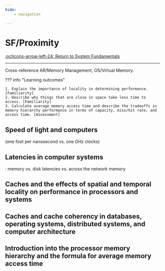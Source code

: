 ```yaml
---
hide:
    - navigation

---
```


# SF/Proximity

[:octicons-arrow-left-24: Return to System Fundamentals](/Knowledge-Notebook/System-Fundamentals/)

---

Cross-reference AR/Memory Management, OS/Virtual Memory.

??? info "Learning outcomes"

    1. Explain the importance of locality in determining performance. [Familiarity]
    2. Describe why things that are close in space take less time to access. [Familiarity]
    3. Calculate average memory access time and describe the tradeoffs in memory hierarchy performance in terms of capacity, miss/hit rate, and access time. [Assessment]

## Speed of light and computers

 (one foot per nanosecond vs. one GHz clocks)

## Latencies in computer systems

: memory vs. disk latencies vs. across the network memory

## Caches and the effects of spatial and temporal locality on performance in processors and systems

## Caches and cache coherency in databases, operating systems, distributed systems, and computer architecture

## Introduction into the processor memory hierarchy and the formula for average memory access time
